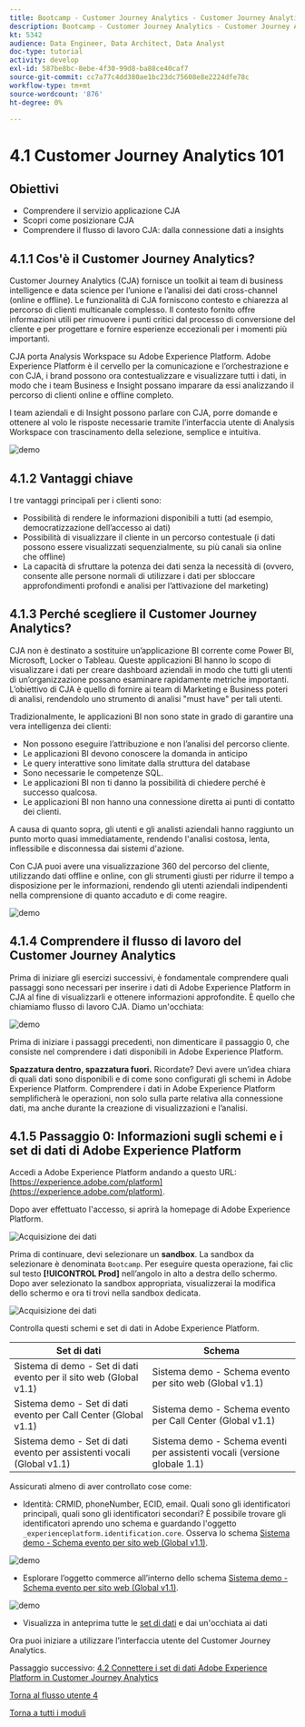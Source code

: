 ```yaml
---
title: Bootcamp - Customer Journey Analytics - Customer Journey Analytics 101
description: Bootcamp - Customer Journey Analytics - Customer Journey Analytics 101
kt: 5342
audience: Data Engineer, Data Architect, Data Analyst
doc-type: tutorial
activity: develop
exl-id: 587be8bc-8ebe-4f30-99d8-ba88ce40caf7
source-git-commit: cc7a77c4dd380ae1bc23dc75608e8e2224dfe78c
workflow-type: tm+mt
source-wordcount: '876'
ht-degree: 0%

---
```


# 4.1 Customer Journey Analytics 101

## Obiettivi

- Comprendere il servizio applicazione CJA
- Scopri come posizionare CJA
- Comprendere il flusso di lavoro CJA: dalla connessione dati a insights

## 4.1.1 Cos&#39;è il Customer Journey Analytics?

Customer Journey Analytics (CJA) fornisce un toolkit ai team di business intelligence e data science per l’unione e l’analisi dei dati cross-channel (online e offline). Le funzionalità di CJA forniscono contesto e chiarezza al percorso di clienti multicanale complesso. Il contesto fornito offre informazioni utili per rimuovere i punti critici dal processo di conversione del cliente e per progettare e fornire esperienze eccezionali per i momenti più importanti.

CJA porta Analysis Workspace su Adobe Experience Platform. Adobe Experience Platform è il cervello per la comunicazione e l’orchestrazione e con CJA, i brand possono ora contestualizzare e visualizzare tutti i dati, in modo che i team Business e Insight possano imparare da essi analizzando il percorso di clienti online e offline completo.

I team aziendali e di Insight possono parlare con CJA, porre domande e ottenere al volo le risposte necessarie tramite l’interfaccia utente di Analysis Workspace con trascinamento della selezione, semplice e intuitiva.

![demo](./images/cja-adv-analysis1.png)

## 4.1.2 Vantaggi chiave

I tre vantaggi principali per i clienti sono:

- Possibilità di rendere le informazioni disponibili a tutti (ad esempio, democratizzazione dell’accesso ai dati)
- Possibilità di visualizzare il cliente in un percorso contestuale (i dati possono essere visualizzati sequenzialmente, su più canali sia online che offline)
- La capacità di sfruttare la potenza dei dati senza la necessità di (ovvero, consente alle persone normali di utilizzare i dati per sbloccare approfondimenti profondi e analisi per l’attivazione del marketing)

## 4.1.3 Perché scegliere il Customer Journey Analytics?

CJA non è destinato a sostituire un’applicazione BI corrente come Power BI, Microsoft, Locker o Tableau. Queste applicazioni BI hanno lo scopo di visualizzare i dati per creare dashboard aziendali in modo che tutti gli utenti di un’organizzazione possano esaminare rapidamente metriche importanti.\
L’obiettivo di CJA è quello di fornire ai team di Marketing e Business poteri di analisi, rendendolo uno strumento di analisi &quot;must have&quot; per tali utenti.

Tradizionalmente, le applicazioni BI non sono state in grado di garantire una vera intelligenza dei clienti:

- Non possono eseguire l’attribuzione e non l’analisi del percorso cliente.
- Le applicazioni BI devono conoscere la domanda in anticipo
- Le query interattive sono limitate dalla struttura del database
- Sono necessarie le competenze SQL.
- Le applicazioni BI non ti danno la possibilità di chiedere perché è successo qualcosa.
- Le applicazioni BI non hanno una connessione diretta ai punti di contatto dei clienti.

A causa di quanto sopra, gli utenti e gli analisti aziendali hanno raggiunto un punto morto quasi immediatamente, rendendo l&#39;analisi costosa, lenta, inflessibile e disconnessa dai sistemi d&#39;azione.

Con CJA puoi avere una visualizzazione 360 del percorso del cliente, utilizzando dati offline e online, con gli strumenti giusti per ridurre il tempo a disposizione per le informazioni, rendendo gli utenti aziendali indipendenti nella comprensione di quanto accaduto e di come reagire.

![demo](./images/cja-use-case.png)

## 4.1.4 Comprendere il flusso di lavoro del Customer Journey Analytics

Prima di iniziare gli esercizi successivi, è fondamentale comprendere quali passaggi sono necessari per inserire i dati di Adobe Experience Platform in CJA al fine di visualizzarli e ottenere informazioni approfondite. È quello che chiamiamo flusso di lavoro CJA. Diamo un&#39;occhiata:

![demo](./images/cja-work-flow.jpg)

Prima di iniziare i passaggi precedenti, non dimenticare il passaggio 0, che consiste nel comprendere i dati disponibili in Adobe Experience Platform.

**Spazzatura dentro, spazzatura fuori.** Ricordate? Devi avere un’idea chiara di quali dati sono disponibili e di come sono configurati gli schemi in Adobe Experience Platform. Comprendere i dati in Adobe Experience Platform semplificherà le operazioni, non solo sulla parte relativa alla connessione dati, ma anche durante la creazione di visualizzazioni e l’analisi.

## 4.1.5 Passaggio 0: Informazioni sugli schemi e i set di dati di Adobe Experience Platform

Accedi a Adobe Experience Platform andando a questo URL: [https://experience.adobe.com/platform](https://experience.adobe.com/platform).

Dopo aver effettuato l&#39;accesso, si aprirà la homepage di Adobe Experience Platform.

![Acquisizione dei dati](../uc1/images/home.png)

Prima di continuare, devi selezionare un **sandbox**. La sandbox da selezionare è denominata ``Bootcamp``. Per eseguire questa operazione, fai clic sul testo **[!UICONTROL Prod]** nell’angolo in alto a destra dello schermo. Dopo aver selezionato la sandbox appropriata, visualizzerai la modifica dello schermo e ora ti trovi nella sandbox dedicata.

![Acquisizione dei dati](../uc1/images/sb1.png)

Controlla questi schemi e set di dati in Adobe Experience Platform.

| Set di dati | Schema |
| ----------------- |-------------| 
| Sistema di demo - Set di dati evento per il sito web (Global v1.1) | Sistema demo - Schema evento per sito web (Global v1.1) |
| Sistema demo - Set di dati evento per Call Center (Global v1.1) | Sistema demo - Schema evento per Call Center (Global v1.1) |
| Sistema demo - Set di dati evento per assistenti vocali (Global v1.1) | Sistema demo - Schema eventi per assistenti vocali (versione globale 1.1) |

Assicurati almeno di aver controllato cose come:

- Identità: CRMID, phoneNumber, ECID, email. Quali sono gli identificatori principali, quali sono gli identificatori secondari?
È possibile trovare gli identificatori aprendo uno schema e guardando l&#39;oggetto `_experienceplatform.identification.core`. Osserva lo schema [Sistema demo - Schema evento per sito web (Global v1.1)](https://experience.adobe.com/platform/schema).

![demo](./images/identity.png)

- Esplorare l’oggetto commerce all’interno dello schema [Sistema demo - Schema evento per sito web (Global v1.1)](https://experience.adobe.com/platform/schema).

![demo](./images/commerce.png)

- Visualizza in anteprima tutte le [set di dati](https://experience.adobe.com/platform/dataset/browse?limit=50&amp;page=1&amp;sortDescending=1&amp;sortField=created) e dai un&#39;occhiata ai dati

Ora puoi iniziare a utilizzare l’interfaccia utente del Customer Journey Analytics.

Passaggio successivo: [4.2 Connettere i set di dati Adobe Experience Platform in Customer Journey Analytics](./ex2.md)

[Torna al flusso utente 4](./uc4.md)

[Torna a tutti i moduli](../../overview.md)
